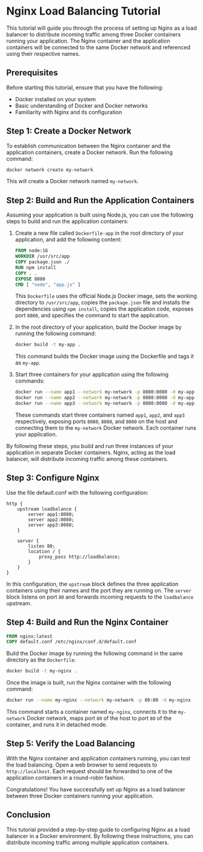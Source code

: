 # Nginx Load Balancing Tutorial

This tutorial will guide you through the process of setting up Nginx as a load balancer to distribute incoming traffic among three Docker containers running your application. The Nginx container and the application containers will be connected to the same Docker network and referenced using their respective names.

## Prerequisites

Before starting this tutorial, ensure that you have the following:

- Docker installed on your system
- Basic understanding of Docker and Docker networks
- Familiarity with Nginx and its configuration

## Step 1: Create a Docker Network

To establish communication between the Nginx container and the application containers, create a Docker network. Run the following command:

```bash
docker network create my-network
```

This will create a Docker network named `my-network`.

## Step 2: Build and Run the Application Containers

Assuming your application is built using Node.js, you can use the following steps to build and run the application containers:

1. Create a new file called `Dockerfile-app` in the root directory of your application, and add the following content:

    ```Dockerfile
    FROM node:16
    WORKDIR /usr/src/app
    COPY package.json ./
    RUN npm install
    COPY . .
    EXPOSE 8080
    CMD [ "node", "app.js" ]
    ```

    This `Dockerfile` uses the official Node.js Docker image, sets the working directory to `/usr/src/app`, copies the `package.json` file and installs the dependencies using `npm install`, copies the application code, exposes port `8080`, and specifies the command to start the application.

2. In the root directory of your application, build the Docker image by running the following command:

    ```bash
    docker build -t my-app .
    ```

    This command builds the Docker image using the Dockerfile and tags it as `my-app`.

3. Start three containers for your application using the following commands:

    ```bash
    docker run --name app1 --network my-network -p 8080:8080 -d my-app
    docker run --name app2 --network my-network -p 8080:8080 -d my-app
    docker run --name app3 --network my-network -p 8080:8080 -d my-app
    ```

    These commands start three containers named `app1`, `app2`, and `app3` respectively, exposing ports `8080`, `8080`, and `8080` on the host and connecting them to the `my-network` Docker network. Each container runs your application.

By following these steps, you build and run three instances of your application in separate Docker containers. Nginx, acting as the load balancer, will distribute incoming traffic among these containers.

## Step 3: Configure Nginx

Use the file default.conf with the following configuration:

```nginx
http {
    upstream loadbalance {
        server app1:8080;
        server app2:8080;
        server app3:8080;
    }

    server {
        listen 80;
        location / {
            proxy_pass http://loadbalance;
        }
    }
}
```

In this configuration, the `upstream` block defines the three application containers using their names and the port they are running on. The `server` block listens on port `80` and forwards incoming requests to the `loadbalance` upstream.

## Step 4: Build and Run the Nginx Container

```Dockerfile
FROM nginx:latest
COPY default.conf /etc/nginx/conf.d/default.conf
```

Build the Docker image by running the following command in the same directory as the `Dockerfile`:

```bash
docker build -t my-nginx .
```

Once the image is built, run the Nginx container with the following command:

```bash
docker run --name my-nginx --network my-network -p 80:80 -d my-nginx
```

This command starts a container named `my-nginx`, connects it to the `my-network` Docker network, maps port `80` of the host to port `80` of the container, and runs it in detached mode.

## Step 5: Verify the Load Balancing

With the Nginx container and application containers running, you can test the load balancing. Open a web browser to send requests to `http://localhost`. Each request should be forwarded to one of the application containers in a round-robin fashion.

Congratulations! You have successfully set up Nginx as a load balancer between three Docker containers running your application.

## Conclusion

This tutorial provided a step-by-step guide to configuring Nginx as a load balancer in a Docker environment. By following these instructions, you can distribute incoming traffic among multiple application containers.